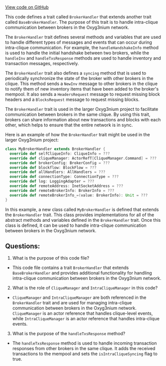 [View code on GitHub](https://github.com/alephium/alephium/flow/src/main/scala/org/alephium/flow/network/intraclique/BrokerHandler.scala)

This code defines a trait called `BrokerHandler` that extends another trait called `BaseBrokerHandler`. The purpose of this trait is to handle intra-clique communication between brokers in the Oxyg3nium network. 

The `BrokerHandler` trait defines several methods and variables that are used to handle different types of messages and events that can occur during intra-clique communication. For example, the `handleHandshakeInfo` method is used to handle the initial handshake between two brokers, while the `handleInv` and `handleTxsResponse` methods are used to handle inventory and transaction messages, respectively.

The `BrokerHandler` trait also defines a `syncing` method that is used to periodically synchronize the state of the broker with other brokers in the clique. This method sends a `NewInv` message to other brokers in the clique to notify them of new inventory items that have been added to the broker's mempool. It also sends a `HeadersRequest` message to request missing block headers and a `BlocksRequest` message to request missing blocks.

The `BrokerHandler` trait is used in the larger Oxyg3nium project to facilitate communication between brokers in the same clique. By using this trait, brokers can share information about new transactions and blocks with each other, which helps to ensure that the entire network is in sync. 

Here is an example of how the `BrokerHandler` trait might be used in the larger Oxyg3nium project:

```scala
class MyBrokerHandler extends BrokerHandler {
  override def selfCliqueInfo: CliqueInfo = ???
  override def cliqueManager: ActorRefT[CliqueManager.Command] = ???
  override def brokerConfig: BrokerConfig = ???
  override def blockflow: BlockFlow = ???
  override def allHandlers: AllHandlers = ???
  override def connectionType: ConnectionType = ???
  override def log: LoggingAdapter = ???
  override def remoteAddress: InetSocketAddress = ???
  override def remoteBrokerInfo: BrokerInfo = ???
  override def remoteBrokerInfo_=(value: BrokerInfo): Unit = ???
}
```

In this example, a new class called `MyBrokerHandler` is defined that extends the `BrokerHandler` trait. This class provides implementations for all of the abstract methods and variables defined in the `BrokerHandler` trait. Once this class is defined, it can be used to handle intra-clique communication between brokers in the Oxyg3nium network.
## Questions: 
 1. What is the purpose of this code file?
- This code file contains a trait `BrokerHandler` that extends `BaseBrokerHandler` and provides additional functionality for handling intra-clique communication between brokers in the Oxyg3nium network.

2. What is the role of `CliqueManager` and `IntraCliqueManager` in this code?
- `CliqueManager` and `IntraCliqueManager` are both referenced in the `BrokerHandler` trait and are used for managing intra-clique communication between brokers in the Oxyg3nium network. `CliqueManager` is an actor reference that handles clique-level events, while `IntraCliqueManager` is an actor reference that handles intra-clique events.

3. What is the purpose of the `handleTxsResponse` method?
- The `handleTxsResponse` method is used to handle incoming transaction responses from other brokers in the same clique. It adds the received transactions to the mempool and sets the `isIntraCliqueSyncing` flag to true.